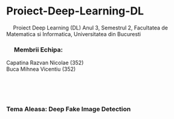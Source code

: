 # Proiect-Deep-Learning-DL
&emsp; Proiect Deep Learning (DL) Anul 3, Semestrul 2, Facultatea de Matematica si Informatica, Universitatea din Bucuresti

### &emsp; Membrii Echipa: <br/>
Capatina Razvan Nicolae ($352$) <br/>
Buca Mihnea Vicentiu ($352$) <br/>

<br/>
<br/>
<br/>

### Tema Aleasa: Deep Fake Image Detection <br/>

<br/>
<br/>
<br/>


